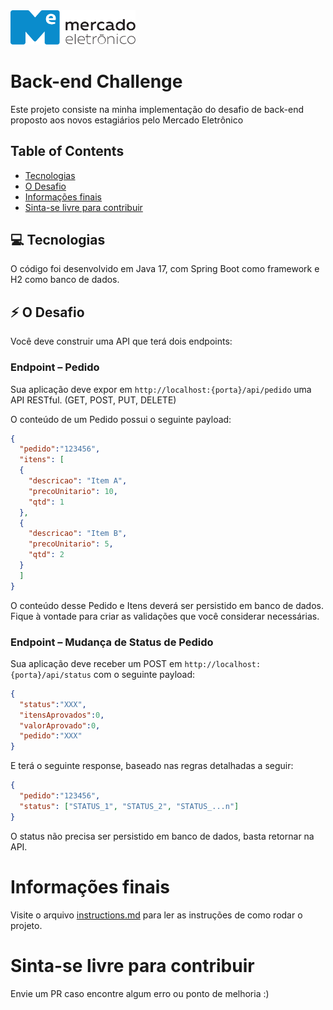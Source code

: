 <img src="me.svg" width="200" alt="ME">

# Back-end Challenge

Este projeto consiste na minha implementação do desafio de back-end proposto aos novos estagiários pelo Mercado Eletrônico

## Table of Contents

- [Tecnologias](#tecnologias)
- [O Desafio](#o-desafio)
- [Informações finais](#informações-finais)
- [Sinta-se livre para contribuir](#sinta-se-livre-para-contribuir)


## :computer: Tecnologias

O código foi desenvolvido em Java 17, com Spring Boot como framework e H2 como banco de dados.

## :zap: O Desafio



Você deve construir uma API que terá dois endpoints:

###	Endpoint – Pedido

Sua aplicação deve expor em `http://localhost:{porta}/api/pedido` uma API RESTful. (GET, POST, PUT, DELETE)

O conteúdo de um Pedido possui o seguinte payload:

```json
{
  "pedido":"123456",
  "itens": [
  {
    "descricao": "Item A",
    "precoUnitario": 10,
    "qtd": 1
  },
  {
    "descricao": "Item B",
    "precoUnitario": 5,
    "qtd": 2
  }
  ]
}
```

O conteúdo desse Pedido e Itens deverá ser persistido em banco de dados. Fique à vontade para criar as validações que você considerar necessárias.

###	Endpoint – Mudança de Status de Pedido

Sua aplicação deve receber um POST em `http://localhost:{porta}/api/status` com o seguinte payload:

```json
{
  "status":"XXX",
  "itensAprovados":0,
  "valorAprovado":0,
  "pedido":"XXX"
}
```

E terá o seguinte response, baseado nas regras detalhadas a seguir:

```json
{
  "pedido":"123456",
  "status": ["STATUS_1", "STATUS_2", "STATUS_...n"]
}
```

O status não precisa ser persistido em banco de dados, basta retornar na API.

# Informações finais

Visite o arquivo [instructions.md](instructions.md) para ler as instruções de como rodar o projeto.

# Sinta-se livre para contribuir

Envie um PR caso encontre algum erro ou ponto de melhoria :)
